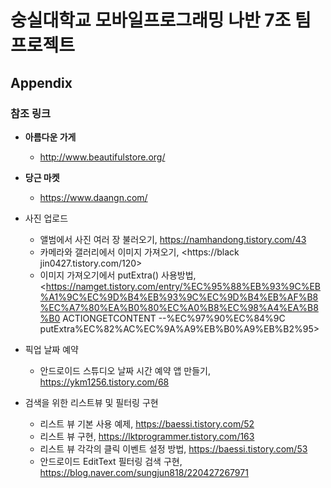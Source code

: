 # 숭실대학교 모바일프로그래밍 나반 7조 팀프로젝트
## Appendix

### 참조 링크
* **아름다운 가게**
  * <http://www.beautifulstore.org/>
* **당근 마켓**
  * <https://www.daangn.com/>
  
* 사진 업로드
  * 앨범에서 사진 여러 장 불러오기, <https://namhandong.tistory.com/43>
  * 카메라와 갤러리에서 이미지 가져오기, <https://black jin0427.tistory.com/120>
  * 이미지 가져오기에서 putExtra() 사용방법, <https://namget.tistory.com/entry/%EC%95%88%EB%93%9C%EB%A1%9C%EC%9D%B4%EB%93%9C%EC%9D%B4%EB%AF%B8%EC%A7%80%EA%B0%80%EC%A0%B8%EC%98%A4%EA%B8%B0 ACTIONGETCONTENT --%EC%97%90%EC%84%9C putExtra%EC%82%AC%EC%9A%A9%EB%B0%A9%EB%B2%95>

* 픽업 날짜 예약
  * 안드로이드 스튜디오 날짜 시간 예약 앱 만들기, <https://ykm1256.tistory.com/68>

* 검색을 위한 리스트뷰 및 필터링 구현
  * 리스트 뷰 기본 사용 예제, <https://baessi.tistory.com/52>
  * 리스트 뷰 구현, <https://lktprogrammer.tistory.com/163>
  * 리스트 뷰 각각의 클릭 이벤트 설정 방법, <https://baessi.tistory.com/53>
  * 안드로이드 EditText 필터링 검색 구현, <https://blog.naver.com/sungjun818/220427267971>

